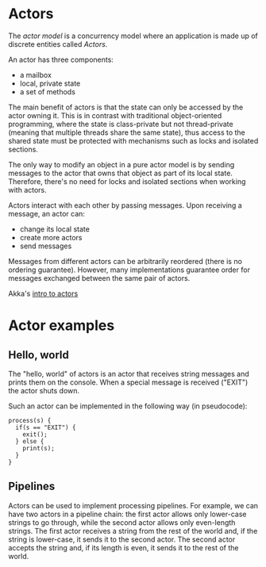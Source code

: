 # Actors

The *actor model* is a concurrency model where an application is made up of discrete entities called *Actors*.

An actor has three components:
* a mailbox
* local, private state
* a set of methods

The main benefit of actors is that the state can only be accessed by the actor owning it. This is in contrast with traditional object-oriented programming, where the state is class-private but not thread-private (meaning that multiple threads share the same state), thus access to the shared state must be protected with mechanisms such as locks and isolated sections.

The only way to modify an object in a pure actor model is by sending messages to the actor that owns that object as part of its local state. Therefore, there's no need for locks and isolated sections when working with actors.

Actors interact with each other by passing messages. Upon receiving a message, an actor can:
* change its local state
* create more actors
* send messages

Messages from different actors can be arbitrarily reordered (there is no ordering guarantee). However, many implementations guarantee order for messages exchanged between the same pair of actors.

Akka's [intro to actors](https://doc.akka.io/docs/akka/2.5.3/java/guide/actors-intro.html)

# Actor examples

## Hello, world

The "hello, world" of actors is an actor that receives string messages and prints them on the console. When a special message is received ("EXIT") the actor shuts down.

Such an actor can be implemented in the following way (in pseudocode):

```
process(s) {
  if(s == "EXIT") {
    exit();
  } else {
    print(s);
  }
}
```

## Pipelines

Actors can be used to implement processing pipelines. For example, we can have two actors in a pipeline chain: the first actor allows only lower-case strings to go through, while the second actor allows only even-length strings. The first actor receives a string from the rest of the world and, if the string is lower-case, it sends it to the second actor. The second actor accepts the string and, if its length is even, it sends it to the rest of the world.
